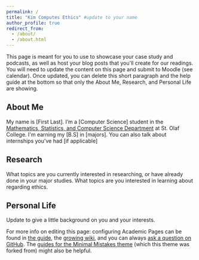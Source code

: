 ```yaml
---
permalink: /
title: "Kim Computes Ethics" #update to your name
author_profile: true
redirect_from: 
  - /about/
  - /about.html
---
```


This page is meant for you to use to showcase your case study and podcasts, as well as host your blog posts that you'll create for our readings. You will need to update the content on this page and submit to Moodle (see calendar). Once updated, you can delete this short paragraph and the help guide at the bottom so that only the About Me, Research, and Personal Life are showing.


About Me
---
My name is [First Last]. I’m a [Computer Science] student in the [Mathematics, Statistics, and Computer Science Department](https://wp.stolaf.edu/mscs/) at St. Olaf College. I'm earning my [B.S] in [majors]. You can also talk about internships you've had [if applicable]

Research 
---
What topics are you currently interested in researching, or have already done in your major studies.
What topics are you interested in learning about regarding ethics.

Personal Life
---
Update to give a little background on you and your interests.


For more info on editing this page: configuring Academic Pages can be found in [the guide](https://academicpages.github.io/markdown/), the [growing wiki](https://github.com/academicpages/academicpages.github.io/wiki), and you can always [ask a question on GitHub](https://github.com/academicpages/academicpages.github.io/discussions). The [guides for the Minimal Mistakes theme](https://mmistakes.github.io/minimal-mistakes/docs/configuration/) (which this theme was forked from) might also be helpful.
